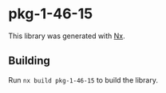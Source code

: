# pkg-1-46-15

This library was generated with [Nx](https://nx.dev).

## Building

Run `nx build pkg-1-46-15` to build the library.
